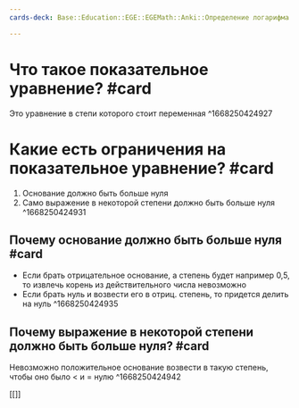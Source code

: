 ```yaml
---
cards-deck: Base::Education::EGE::EGEMath::Anki::Определение логарифма

---
```


# Что такое показательное уравнение? #card 
Это уравнение в степи которого стоит переменная
^1668250424927

# Какие есть ограничения на показательное уравнение? #card 
1. Основание должно быть больше нуля
2. Само выражение в некоторой степени должно быть больше нуля
^1668250424931

## Почему основание должно быть больше нуля #card 
- Если брать отрицательное основание, а степень будет например 0,5, то извлечь корень из действительного числа невозможно
- Если брать нуль и возвести его в отриц. степень, то придется делить на нуль
^1668250424935

## Почему выражение в некоторой степени должно быть больше нуля? #card 
Невозможно положительное основание возвести в такую степень, чтобы оно было < и = нулю
^1668250424942

[[]]

